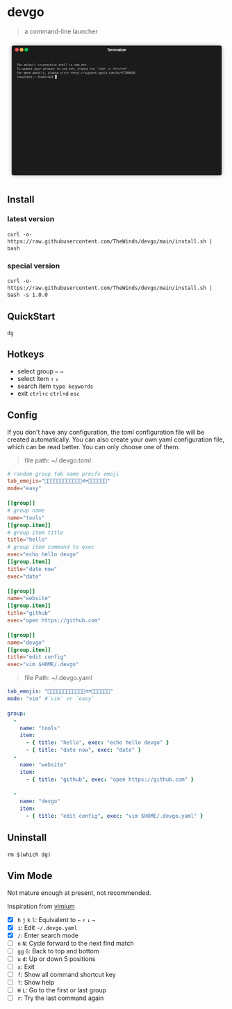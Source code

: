 # devgo
> a command-line launcher

<img src="demo.gif" alt="devgo"/>

## Install

### latest version
```shell script
curl -o- https://raw.githubusercontent.com/TheWinds/devgo/main/install.sh | bash
```

### special version
```shell script
curl -o- https://raw.githubusercontent.com/TheWinds/devgo/main/install.sh | bash -s 1.0.0
```

## QuickStart
```shell script
dg
```

## Hotkeys
* select group `←` `→`
* select item  `↑` `↓`
* search item `type keywords`
* exit `ctrl+c` `ctrl+d` `esc`

## Config

If you don't have any configuration, the toml configuration file will be created automatically. You can also create your own yaml configuration file, which can be read better. You can only choose one of them.

> file path: ~/.devgo.toml
```toml
# random group tab name preifx emoji
tab_emojis="🐶🐱🐭🦊🐻🐼🐮🐷🐸🐵🦉🦄🐟🐳🐖🐂💥🌈🌞"
mode="easy"

[[group]]
# group name
name="tools"
[[group.item]]
# group item title
title="hello"
# group item command to exec
exec="echo hello devgo"
[[group.item]]
title="date now"
exec="date"

[[group]]
name="website"
[[group.item]]
title="github"
exec="open https://github.com"

[[group]]
name="devgo"
[[group.item]]
title="edit config"
exec="vim $HOME/.devgo"
```

> file Path: ~/.devgo.yaml
```yaml
tab_emojis: "🐶🐱🐭🦊🐻🐼🐮🐷🐸🐵🦉🦄🐟🐳🐖🐂💥🌈🌞"
mode: "vim" #`vim` or `easy`

group:
  -
    name: "tools"
    item:
      - { title: "hello", exec: "echo hello devgo" }
      - { title: "date now", exec: "date" }
  -
    name: "website"
    item:
      - { title: "github", exec: "open https://github.com" }

  -
    name: "devgo"
    item:
      - { title: "edit config", exec: "vim $HOME/.devgo.yaml" }
```

## Uninstall
```shell script
rm $(which dg)
```

## Vim Mode
Not mature enough at present, not recommended.

Inspiration from [vimium](https://chrome.google.com/webstore/detail/vimium/dbepggeogbaibhgnhhndojpepiihcmeb?hl=en)

- [x] `h` `j` `k` `l`: Equivalent to `←` `↑` `↓` `→`
- [x] `i`: Edit `~/.devgo.yaml`
- [x] `/`: Enter search mode
- [ ] `n` `N`:  Cycle forward to the next find match 
- [ ] `gg` `G`: Back to top and bottom
- [ ] `u` `d`: Up or down 5 positions
- [ ] `x`: Exit
- [ ] `f`: Show all command shortcut key
- [ ] `?`: Show help
- [ ] `H` `L`: Go to the first or last group 
- [ ] `r`: Try the last command again